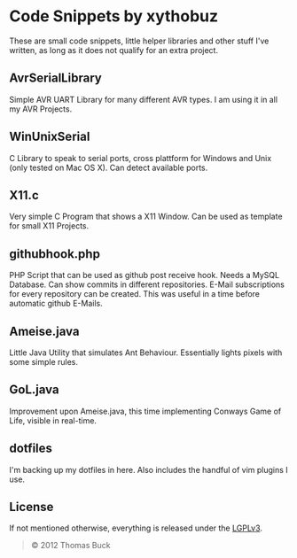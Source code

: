 # Code Snippets by xythobuz

These are small code snippets, little helper libraries and other stuff I've written, as long as it does not qualify for an extra project.

## AvrSerialLibrary

Simple AVR UART Library for many different AVR types. I am using it in all my AVR Projects.

## WinUnixSerial

C Library to speak to serial ports, cross plattform for Windows and Unix (only tested on Mac OS X). Can detect available ports.

## X11.c

Very simple C Program that shows a X11 Window. Can be used as template for small X11 Projects.

## githubhook.php

PHP Script that can be used as github post receive hook. Needs a MySQL Database. Can show commits in different repositories. E-Mail subscriptions for every repository can be created. This was useful in a time before automatic github E-Mails.

## Ameise.java

Little Java Utility that simulates Ant Behaviour. Essentially lights pixels with some simple rules.

## GoL.java

Improvement upon Ameise.java, this time implementing Conways Game of Life, visible in real-time.

## dotfiles

I'm backing up my dotfiles in here. Also includes the handful of vim plugins I use.

## License

If not mentioned otherwise, everything is released under the [LGPLv3](http://www.gnu.org/licenses/lgpl-3.0.html).
> &copy; 2012 Thomas Buck
